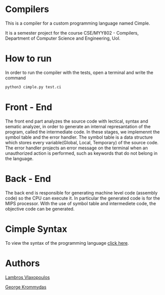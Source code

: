 # Compilers

This is a compiler for a custom programming language named Cimple.

It is a semester project for the course CSE/MYY802 - Compilers, Department of Computer Science and Engineering, UoI.

# How to run

In order to run the compiler with the tests, open a terminal and write the command
```bash
python3 cimple.py test.ci
```

# Front - End

The front end part analyzes the source code with lectical, syntax and sematic analyzer, in order to generate an internal
represantation of the program, called the intermediate code. In these stages, we implemennt the symbol table and the error handler.
The symbol table is a data structure which stores every variable(Global, Local, Temporary) of the source code. The error handler projects an error message on the terminal when an unauthorized action is performed, such as keywords that do not belong in the language.

# Back - End

The back end is responsible for generating machine level code (assembly code) so the CPU can execute it. 
In particular the generated code is for the MIPS processor. With the use of symbol table and intermediete code, the objective code can be generated.

# Cimple Syntax 

To view the syntax of the programming language [click here](https://github.com/GeoKrom/Compilers/tree/main/Syntax).

# Authors
[Lambros Vlaxopoulos](https://github.com/lamprosvlax13)

[George Krommydas](https://github.com/GeoKrom)
